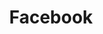 ---
layout: sponsor-page
tags: sponsor
level: sponsor-support
title: Facebook
permalink: "/sponsors/facebook.html"
image: "/sponsors/images/facebook.png"
link: "http://www.facebook.com"
---
